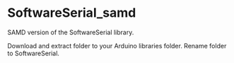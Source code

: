 # SoftwareSerial_samd

SAMD version of the SoftwareSerial library.

Download and extract folder to your Arduino libraries folder. Rename folder to SoftwareSerial.
